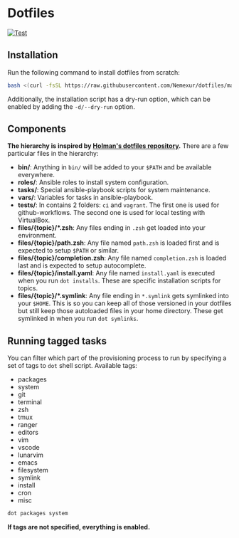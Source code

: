 # Dotfiles

[![Test][badge-gh-actions]][link-gh-actions]

## Installation

Run the following command to install dotfiles from scratch:

```bash
bash <(curl -fsSL https://raw.githubusercontent.com/Nemexur/dotfiles/main/install.sh) "${HOME}/.dotfiles"
```

Additionally, the installation script has a dry-run option, which can be enabled by adding the `-d/--dry-run` option.

## Components

**The hierarchy is inspired by [Holman's dotfiles repository](https://github.com/holman/dotfiles).**
There are a few particular files in the hierarchy:

- **bin/**: Anything in `bin/` will be added to your `$PATH` and
  be available everywhere.
- **roles/**: Ansible roles to install system configuration.
- **tasks/**: Special ansible-playbook scripts for system maintenance.
- **vars/**: Variables for tasks in ansible-playbook.
- **tests/**: In contains 2 folders: `ci` and `vagrant`. The first one is used
  for github-workflows. The second one is used for local testing with VirtualBox.
- **files/{topic}/\*.zsh**: Any files ending in `.zsh` get loaded into your
  environment.
- **files/{topic}/path.zsh**: Any file named `path.zsh` is loaded first and is
  expected to setup `$PATH` or similar.
- **files/{topic}/completion.zsh**: Any file named `completion.zsh` is loaded
  last and is expected to setup autocomplete.
- **files/{topic}/install.yaml**: Any file named `install.yaml` is executed when you run `dot installs`. These are specific installation scripts for topics.
- **files/{topic}/\*.symlink**: Any file ending in `*.symlink` gets symlinked into
  your `$HOME`. This is so you can keep all of those versioned in your dotfiles
  but still keep those autoloaded files in your home directory. These get
  symlinked in when you run `dot symlinks`.

## Running tagged tasks

You can filter which part of the provisioning process to run by specifying a set of tags to `dot` shell script. Available tags:

- packages
- system
- git
- terminal
- zsh
- tmux
- ranger
- editors
- vim
- vscode
- lunarvim
- emacs
- filesystem
- symlink
- install
- cron
- misc

```bash
dot packages system
```

**If tags are not specified, everything is enabled.**

[badge-gh-actions]: https://github.com/Nemexur/dotfiles/actions/workflows/ci.yml/badge.svg?branch=main&event=push
[link-gh-actions]: https://github.com/Nemexur/dotfiles/actions/workflows/ci.yml
